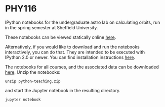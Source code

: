 PHY116
========================================================

IPython notebooks for the undergraduate astro lab on calculating
orbits, run in the spring semester at Sheffield University. 

These notebooks can be viewed statically online  [here](http://nbviewer.ipython.org/github/StuartLittlefair/python-teaching/tree/master/PHY116/).

Alternatively, if you would like to download and run the notebooks
interactively, you can do that. They are intended to be executed
with IPython 2.0 or newer. You can find installation instructions
[here](http://ipython.org/install.html).

The notebooks for all courses, and  the associated data can be downloaded 
[here](https://github.com/StuartLittlefair/python-teaching/zipball/master).
Unzip the notebooks:

```
unzip python-teaching.zip
```

and start the Jupyter notebook in the resulting directory.

```
jupyter notebook
```





